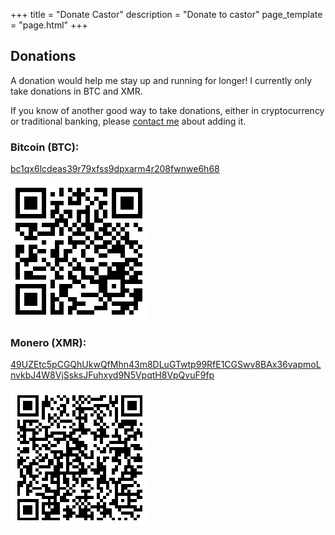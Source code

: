 +++
title = "Donate Castor"
description = "Donate to castor"
page_template = "page.html"
+++

## Donations

A donation would help me stay up and running for longer! I currently only take donations in BTC and XMR.

If you know of another good way to take donations, either in cryptocurrency or traditional banking, please [contact me](/contact/) about adding it.

<div class="donate">

### Bitcoin (BTC):

<p><a href="bitcoin:bc1qx6lcdeas39r79xfss9dpxarm4r208fwnwe6h68">bc1qx6lcdeas39r79xfss9dpxarm4r208fwnwe6h68</a></p>

![BitcoinAddress](/assets/images/donate/btc.png)

### Monero (XMR):

<p><a href="monero:49UZEtc5pCGQhUkwQfMhn43m8DLuGTwtp99RfE1CGSwv8BAx36vapmoLnvkbJ4W8VjSsksJFuhxyd9N5VpqtH8VpQvuF9fp">49UZEtc5pCGQhUkwQfMhn43m8DLuGTwtp99RfE1CGSwv8BAx36vapmoLnvkbJ4W8VjSsksJFuhxyd9N5VpqtH8VpQvuF9fp</a></p>

![BitcoinAddress](/assets/images/donate/xmr.png)

</div>
